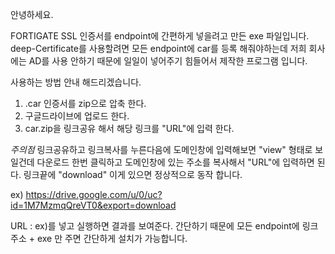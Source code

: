 안녕하세요.

FORTIGATE SSL 인증서를 endpoint에 간편하게 넣을려고 만든 exe 파일입니다.
deep-Certificate를 사용할려면 모든 endpoint에 car를 등록 해줘야하는데
저희 회사에는 AD를 사용 안하기 때문에 일일이 넣어주기 힘들어서 제작한 프로그램 입니다.

사용하는 방법 안내 해드리겠습니다.

1. .car 인증서를 zip으로 압축 한다. 
2. 구글드라이브에 업로드 한다.
3. car.zip을 링크공유 해서 해당 링크를 "URL"에 입력 한다.

*주의점* 
링크공유하고 링크복사를 누른다음에 도메인창에 입력해보면 "view" 형태로 보일건데 다운로드 한번 클릭하고 도메인창에 있는 주소를 복사해서 "URL"에 입력하면 된다.
링크끝에 "download" 이게 있으면 정상적으로 동작 합니다.

ex) https://drive.google.com/u/0/uc?id=1M7MzmqQreVT0&export=download

URL : ex)를 넣고 실행하면 결과를 보여준다. 간단하기 때문에 모든 endpoint에 링크주소 + exe 만 주면 간단하게 설치가 가능합니다. 
